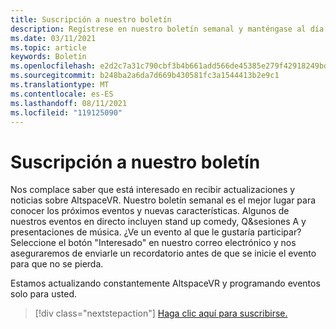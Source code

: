 ```yaml
---
title: Suscripción a nuestro boletín
description: Regístrese en nuestro boletín semanal y manténgase al día con los próximos eventos, nuevas características e información de la comunidad.
ms.date: 03/11/2021
ms.topic: article
keywords: Boletín
ms.openlocfilehash: e2d2c7a31c790cbf3b4b661add566de45385e279f42918249bd6b20a203aeb94
ms.sourcegitcommit: b248ba2a6da7d669b430581fc3a1544413b2e9c1
ms.translationtype: MT
ms.contentlocale: es-ES
ms.lasthandoff: 08/11/2021
ms.locfileid: "119125090"
---
```

# <a name="subscribing-to-our-newsletter"></a>Suscripción a nuestro boletín

Nos complace saber que está interesado en recibir actualizaciones y noticias sobre AltspaceVR. Nuestro boletín semanal es el mejor lugar para conocer los próximos eventos y nuevas características. Algunos de nuestros eventos en directo incluyen stand up comedy, Q&sesiones A y presentaciones de música. ¿Ve un evento al que le gustaría participar? Seleccione el botón "Interesado" en nuestro correo electrónico y nos aseguraremos de enviarle un recordatorio antes de que se inicie el evento para que no se pierda.

Estamos actualizando constantemente AltspaceVR y programando eventos solo para usted. 

> [!div class="nextstepaction"] 
> [Haga clic aquí para suscribirse.](http://altvr.us7.list-manage.com/subscribe?u=ca3b0ab1f83e7c2123f094df6&id=519b6a1ca4)